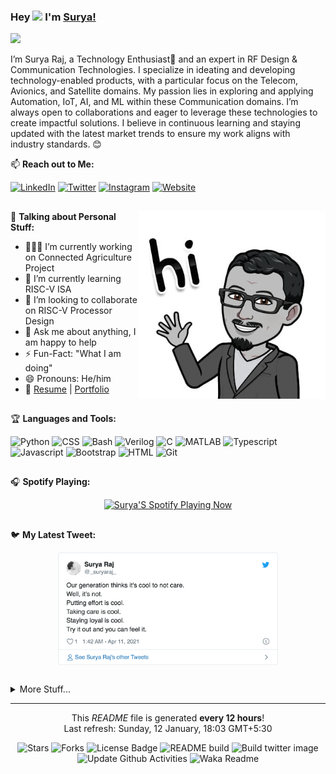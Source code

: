 ### Hey <img src="https://media.giphy.com/media/hvRJCLFzcasrR4ia7z/giphy.gif" width="25px"> I'm [Surya!](https://suryaraj.me)

![](https://komarev.com/ghpvc/?username=suryakantamangaraj&label=PROFILE+VIEWS&color=blueviolet&style=plastic)

I’m Surya Raj, a Technology Enthusiast🚀 and an expert in RF Design & Communication Technologies. I specialize in ideating and developing technology-enabled products, with a particular focus on the Telecom, Avionics, and Satellite domains. My passion lies in exploring and applying Automation, IoT, AI, and ML within these Communication domains. I’m always open to collaborations and eager to leverage these technologies to create impactful solutions. I believe in continuous learning and staying updated with the latest market trends to ensure my work aligns with industry standards. 😊

📫 **Reach out to Me:**

<p>
<a href="https://www.linkedin.com/in/suryakantamangaraj" target="_blank"><img alt="LinkedIn" src="https://img.shields.io/badge/linkedin-%230077B5.svg?&style=for-the-badge&logo=linkedin&logoColor=white" /></a>
<a href="https://twitter.com/_suryaraj_" target="_blank"><img alt="Twitter" src="https://img.shields.io/badge/twitter-%231DA1F2.svg?&style=for-the-badge&logo=twitter&logoColor=white" /></a>
<a href="https://www.instagram.com/suryaraj.me/"><img alt="Instagram" src="https://img.shields.io/badge/Instagram-%2312100E.svg?&style=for-the-badge&logo=Instagram&logoColor=white" /></a>
<a href="https://suryaraj.me"><img alt="Website" src="https://img.shields.io/badge/Website-FF4500.svg?&style=for-the-badge&logo=Google%20Chrome&logoColor=white" /></a>
</p>


##

<img align="right" alt="jpg" width="300px" src="https://github.com/suryakantamangaraj/PublicAssets/blob/master/gif/profile.gif" />

🙏 **Talking about Personal Stuff:**

- 👨🏽‍💻 I’m currently working on Connected Agriculture Project
- 🌱 I’m currently learning RISC-V ISA
- 👯 I’m looking to collaborate on RISC-V Processor Design
- 💬 Ask me about anything, I am happy to help
- ⚡️ Fun-Fact: "What I am doing"
- 😄 Pronouns: He/him
- 📝 [Resume](https://github.com/suryakantamangaraj/Resume/blob/main/resume.pdf) | [Portfolio](https://suryaraj.me/#!/portfolio)

##

🏆 **Languages and Tools:**  

![Python](https://img.shields.io/badge/python-green.svg?&style=flat&logo=python&ogoColor=white)
![CSS](https://img.shields.io/badge/CSS-lightgrey.svg?&style=flat&logo=css3&ogoColor=white)
![Bash](https://img.shields.io/badge/Bash-772953.svg?&style=flat&logo=GNU%20bash&ogoColor=white)
![Verilog](https://img.shields.io/badge/Verilog-black.svg?&style=flat&logo=verilog&ogoColor=white)
![C](https://img.shields.io/badge/C-brightgreen.svg?&style=flat&logo=c&ogoColor=white)
![MATLAB](https://img.shields.io/badge/MATLAB-yellowgreen.svg?&style=flat&logo=matrix&ogoColor=white)
![Typescript](https://img.shields.io/badge/Typescript-yellow.svg?&style=flat&logo=typescript&ogoColor=white)
![Javascript](https://img.shields.io/badge/Javascript-orange.svg?&style=flat&logo=javascript&ogoColor=white)
![Bootstrap](https://img.shields.io/badge/Bootstrap-red.svg?&style=flat&logo=bootstrap&ogoColor=white)
![HTML](https://img.shields.io/badge/HTML-blue.svg?&style=flat&logo=html5&ogoColor=white)
![Git](https://img.shields.io/badge/Git-9cf.svg?&style=flat&logo=git&ogoColor=white)

## 

🎧 **Spotify Playing:**

  <p align="center">
  <a href="https://open.spotify.com/user/88f8gxgaiccggm415153ax5u7" target="_blank">
  <img src="https://spotify-playing.suryaraj.vercel.app/api/spotify-playing" alt="Surya'S Spotify Playing Now" width="350" />
  </a>

 ##

🐦 **My Latest Tweet:**

  <p align="center"> 
  <a href="https://twitter.com/_suryaraj_" target="_blank">
  <img src="https://github.com/suryakantamangaraj/suryakantamangaraj/raw/master/tweet.png" width="70%" align="center" alt="Click to view on Twitter" title="My latest tweet, as an image"/>
  </a>
    
 ##


<details>

<summary>
  More Stuff...
</summary>

##

🏵️ **I'm working on:**

#### [wiki.suryaraj.me](https://wiki.suryaraj.me)

As someone who is constantly learning and taking notes, I've always struggled with keeping track of my information and knowledge. To solve this, I created a personal wiki, also known as a "Digital Garden".

#### **Why a Personal Wiki?**
- **Centralized Information**: Easy access and organization of all my knowledge.
- **Knowledge Sharing**: A personal knowledge base that can be shared with others.
- **Digital Garden**: Information grows and evolves over time, with interconnected notes for easy navigation.

#### **Join Us!**
If you're interested in contributing, feel free to join and collaborate. By joining, you can:
- **Share Knowledge**: Contribute your insights and expertise.
- **Collaborate**: Work together on projects and ideas.
- **Learn and Grow**: Benefit from a shared pool of knowledge and resources.

Feel free to explore and see how I manage my knowledge and projects!

## 

⭐ **Other Activities:**

| 📰 ARTICLES | 📖 BLOGS |
| :--- | :--- |
| [What is Makefile and how to use it?](https://surya-raj.medium.com/what-is-makefile-and-how-to-use-it-f02297f0ecdd) | [The evolution of digital gardens](https://blog.suryaraj.me/blog/The-evolution-of-digital-gardens) |
| [How to use GUI applications in WSL/WSL2 Distros using VcXsrv](https://surya-raj.medium.com/how-to-use-gui-applications-in-wsl-wsl2-distros-using-vcxsrv-5a10eef14073) | [Why you shouldn’t be afraid to share your idea with others](https://blog.suryaraj.me/why-you-shouldnt-be-afraid-to-share-your-idea-with-others) |
| [What could possibly go wrong with GPT-3](https://surya-raj.medium.com/what-could-possibly-go-wrong-with-gpt-3-9fd575c97647) | [The power of humility: embracing the unknown](https://blog.suryaraj.me/blog/The-power-of-humility-embracing-the-unknown) |

These are some glimpses of the blogs and articles. You can find more at:
- [blog.suryaraj.me](https://blog.suryaraj.me)
- [wiki.suryaraj.me](https://wiki.suryaraj.me)

##

🔔 **My Recent GitHub Activities:**

<!--START_SECTION:activity-->
1. 🎉 Merged PR [#31](https://github.com/suryakantamangaraj/suryakantamangaraj/pull/31) in [suryakantamangaraj/suryakantamangaraj](https://github.com/suryakantamangaraj/suryakantamangaraj)
2. 🚀 Published release [v4.0](https://github.com/suryakantamangaraj/suryakantamangaraj.github.io/releases/tag/v4.0) in [suryakantamangaraj/suryakantamangaraj.github.io](https://github.com/suryakantamangaraj/suryakantamangaraj.github.io)
3. 🎉 Merged PR [#22](https://github.com/suryakantamangaraj/Wiki/pull/22) in [suryakantamangaraj/Wiki](https://github.com/suryakantamangaraj/Wiki)
4. 🎉 Merged PR [#21](https://github.com/suryakantamangaraj/Wiki/pull/21) in [suryakantamangaraj/Wiki](https://github.com/suryakantamangaraj/Wiki)
5. 🚀 Published release [v0.1.0](https://github.com/suryakantamangaraj/Utilities/releases/tag/v0.1.0) in [suryakantamangaraj/Utilities](https://github.com/suryakantamangaraj/Utilities)
<!--END_SECTION:activity-->

##

📊 **This Week I Spent My Time On:**

<!--START_SECTION:waka-->

```txt
No activity tracked
```

<!--END_SECTION:waka-->

##

📈 **My GitHub Stats:**

<p align="center"> <img src="https://github-readme-stats.vercel.app/api?username=suryakantamangaraj&count_private=true&show_icons=true&theme=graywhite&bg_color=DEG,FF8F1C,ffffff,509E2F" alt="suryakantamangaraj" />


</details>

------------
<p align="center">This <i>README</i> file is generated <b>every 12 hours</b>!</br>Last refresh: Sunday, 12 January, 18:03 GMT+5:30</p>
<p align="center">
<img alt="Stars" src="https://img.shields.io/github/stars/suryakantamangaraj/suryakantamangaraj?style=plastic&labelColor=343b41"/>
<img alt="Forks" src="https://img.shields.io/github/forks/suryakantamangaraj/suryakantamangaraj?style=plastic&labelColor=343b41"/>
<img src="https://img.shields.io/github/license/suryakantamangaraj/suryakantamangaraj?color=brightgreen" alt="License Badge"/>
<img src="https://github.com/suryakantamangaraj/suryakantamangaraj/workflows/README%20build/badge.svg" alt="README build" />
<img src="https://github.com/suryakantamangaraj/suryakantamangaraj/workflows/Build%20twitter%20image/badge.svg" alt="Build twitter image" />
<img src="https://github.com/suryakantamangaraj/suryakantamangaraj/workflows/Update%20Github%20Activities/badge.svg" alt="Update Github Activities" />
<img src="https://github.com/suryakantamangaraj/suryakantamangaraj/workflows/Waka%20Readme/badge.svg" alt="Waka Readme" />
</p>


